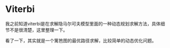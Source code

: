 # Viterbi

我之前知道viterbi是在求解隐马尔可夫模型里面的一种动态规划求解方法，具体细节不是很清楚，这里整理一下。

看了一下，其实就是一个篱笆图的最优路径求解，比较简单的动态优化问题。